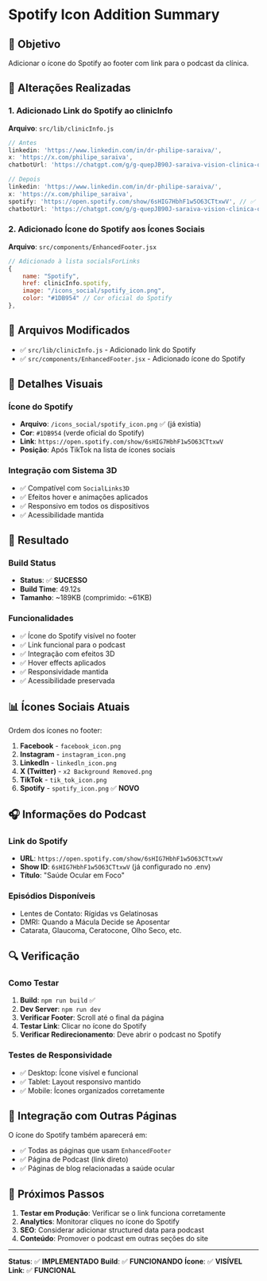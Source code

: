 # Spotify Icon Addition Summary

## 🎯 **Objetivo**
Adicionar o ícone do Spotify ao footer com link para o podcast da clínica.

## 🔧 **Alterações Realizadas**

### 1. **Adicionado Link do Spotify ao clinicInfo**
**Arquivo**: `src/lib/clinicInfo.js`

```javascript
// Antes
linkedin: 'https://www.linkedin.com/in/dr-philipe-saraiva/',
x: 'https://x.com/philipe_saraiva',
chatbotUrl: 'https://chatgpt.com/g/g-quepJB90J-saraiva-vision-clinica-oftalmologica',

// Depois
linkedin: 'https://www.linkedin.com/in/dr-philipe-saraiva/',
x: 'https://x.com/philipe_saraiva',
spotify: 'https://open.spotify.com/show/6sHIG7HbhF1w5O63CTtxwV', // ✅ Novo
chatbotUrl: 'https://chatgpt.com/g/g-quepJB90J-saraiva-vision-clinica-oftalmologica',
```

### 2. **Adicionado Ícone do Spotify aos Ícones Sociais**
**Arquivo**: `src/components/EnhancedFooter.jsx`

```javascript
// Adicionado à lista socialsForLinks
{
    name: "Spotify",
    href: clinicInfo.spotify,
    image: "/icons_social/spotify_icon.png",
    color: "#1DB954" // Cor oficial do Spotify
},
```

## 📁 **Arquivos Modificados**
- ✅ `src/lib/clinicInfo.js` - Adicionado link do Spotify
- ✅ `src/components/EnhancedFooter.jsx` - Adicionado ícone do Spotify

## 🎨 **Detalhes Visuais**

### Ícone do Spotify
- **Arquivo**: `/icons_social/spotify_icon.png` ✅ (já existia)
- **Cor**: `#1DB954` (verde oficial do Spotify)
- **Link**: `https://open.spotify.com/show/6sHIG7HbhF1w5O63CTtxwV`
- **Posição**: Após TikTok na lista de ícones sociais

### Integração com Sistema 3D
- ✅ Compatível com `SocialLinks3D`
- ✅ Efeitos hover e animações aplicados
- ✅ Responsivo em todos os dispositivos
- ✅ Acessibilidade mantida

## 🚀 **Resultado**

### Build Status
- **Status**: ✅ **SUCESSO**
- **Build Time**: 49.12s
- **Tamanho**: ~189KB (comprimido: ~61KB)

### Funcionalidades
- ✅ Ícone do Spotify visível no footer
- ✅ Link funcional para o podcast
- ✅ Integração com efeitos 3D
- ✅ Hover effects aplicados
- ✅ Responsividade mantida
- ✅ Acessibilidade preservada

## 📊 **Ícones Sociais Atuais**

Ordem dos ícones no footer:
1. **Facebook** - `facebook_icon.png`
2. **Instagram** - `instagram_icon.png`
3. **LinkedIn** - `linkedln_icon.png`
4. **X (Twitter)** - `x2 Background Removed.png`
5. **TikTok** - `tik_tok_icon.png`
6. **Spotify** - `spotify_icon.png` ✅ **NOVO**

## 🎧 **Informações do Podcast**

### Link do Spotify
- **URL**: `https://open.spotify.com/show/6sHIG7HbhF1w5O63CTtxwV`
- **Show ID**: `6sHIG7HbhF1w5O63CTtxwV` (já configurado no .env)
- **Título**: "Saúde Ocular em Foco"

### Episódios Disponíveis
- Lentes de Contato: Rígidas vs Gelatinosas
- DMRI: Quando a Mácula Decide se Aposentar
- Catarata, Glaucoma, Ceratocone, Olho Seco, etc.

## 🔍 **Verificação**

### Como Testar
1. **Build**: `npm run build` ✅
2. **Dev Server**: `npm run dev`
3. **Verificar Footer**: Scroll até o final da página
4. **Testar Link**: Clicar no ícone do Spotify
5. **Verificar Redirecionamento**: Deve abrir o podcast no Spotify

### Testes de Responsividade
- ✅ Desktop: Ícone visível e funcional
- ✅ Tablet: Layout responsivo mantido
- ✅ Mobile: Ícones organizados corretamente

## 📱 **Integração com Outras Páginas**

O ícone do Spotify também aparecerá em:
- ✅ Todas as páginas que usam `EnhancedFooter`
- ✅ Página de Podcast (link direto)
- ✅ Páginas de blog relacionadas a saúde ocular

## 🎯 **Próximos Passos**

1. **Testar em Produção**: Verificar se o link funciona corretamente
2. **Analytics**: Monitorar cliques no ícone do Spotify
3. **SEO**: Considerar adicionar structured data para podcast
4. **Conteúdo**: Promover o podcast em outras seções do site

---

**Status**: ✅ **IMPLEMENTADO**
**Build**: ✅ **FUNCIONANDO**
**Ícone**: ✅ **VISÍVEL**
**Link**: ✅ **FUNCIONAL**